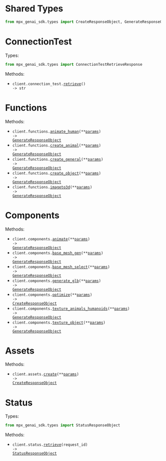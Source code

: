 # Shared Types

```python
from mpx_genai_sdk.types import CreateResponseObject, GenerateResponseObject, GenFunctionPayload
```

# ConnectionTest

Types:

```python
from mpx_genai_sdk.types import ConnectionTestRetrieveResponse
```

Methods:

- <code title="get /connection/test">client.connection_test.<a href="./src/mpx_genai_sdk/resources/connection_test.py">retrieve</a>() -> str</code>

# Functions

Methods:

- <code title="post /functions/human">client.functions.<a href="./src/mpx_genai_sdk/resources/functions.py">animate_human</a>(\*\*<a href="src/mpx_genai_sdk/types/function_animate_human_params.py">params</a>) -> <a href="./src/mpx_genai_sdk/types/shared/generate_response_object.py">GenerateResponseObject</a></code>
- <code title="post /functions/animal">client.functions.<a href="./src/mpx_genai_sdk/resources/functions.py">create_animal</a>(\*\*<a href="src/mpx_genai_sdk/types/function_create_animal_params.py">params</a>) -> <a href="./src/mpx_genai_sdk/types/shared/generate_response_object.py">GenerateResponseObject</a></code>
- <code title="post /functions/general">client.functions.<a href="./src/mpx_genai_sdk/resources/functions.py">create_general</a>(\*\*<a href="src/mpx_genai_sdk/types/function_create_general_params.py">params</a>) -> <a href="./src/mpx_genai_sdk/types/shared/generate_response_object.py">GenerateResponseObject</a></code>
- <code title="post /functions/object">client.functions.<a href="./src/mpx_genai_sdk/resources/functions.py">create_object</a>(\*\*<a href="src/mpx_genai_sdk/types/function_create_object_params.py">params</a>) -> <a href="./src/mpx_genai_sdk/types/shared/generate_response_object.py">GenerateResponseObject</a></code>
- <code title="post /functions/imageto3d">client.functions.<a href="./src/mpx_genai_sdk/resources/functions.py">imageto3d</a>(\*\*<a href="src/mpx_genai_sdk/types/function_imageto3d_params.py">params</a>) -> <a href="./src/mpx_genai_sdk/types/shared/generate_response_object.py">GenerateResponseObject</a></code>

# Components

Methods:

- <code title="post /components/animate">client.components.<a href="./src/mpx_genai_sdk/resources/components.py">animate</a>(\*\*<a href="src/mpx_genai_sdk/types/component_animate_params.py">params</a>) -> <a href="./src/mpx_genai_sdk/types/shared/generate_response_object.py">GenerateResponseObject</a></code>
- <code title="post /components/base_mesh_gen">client.components.<a href="./src/mpx_genai_sdk/resources/components.py">base_mesh_gen</a>(\*\*<a href="src/mpx_genai_sdk/types/component_base_mesh_gen_params.py">params</a>) -> <a href="./src/mpx_genai_sdk/types/shared/generate_response_object.py">GenerateResponseObject</a></code>
- <code title="post /components/base_mesh_select">client.components.<a href="./src/mpx_genai_sdk/resources/components.py">base_mesh_select</a>(\*\*<a href="src/mpx_genai_sdk/types/component_base_mesh_select_params.py">params</a>) -> <a href="./src/mpx_genai_sdk/types/shared/generate_response_object.py">GenerateResponseObject</a></code>
- <code title="post /components/generate_glb">client.components.<a href="./src/mpx_genai_sdk/resources/components.py">generate_glb</a>(\*\*<a href="src/mpx_genai_sdk/types/component_generate_glb_params.py">params</a>) -> <a href="./src/mpx_genai_sdk/types/shared/generate_response_object.py">GenerateResponseObject</a></code>
- <code title="post /components/optimize">client.components.<a href="./src/mpx_genai_sdk/resources/components.py">optimize</a>(\*\*<a href="src/mpx_genai_sdk/types/component_optimize_params.py">params</a>) -> <a href="./src/mpx_genai_sdk/types/shared/create_response_object.py">CreateResponseObject</a></code>
- <code title="post /components/texture">client.components.<a href="./src/mpx_genai_sdk/resources/components.py">texture_animals_humanoids</a>(\*\*<a href="src/mpx_genai_sdk/types/component_texture_animals_humanoids_params.py">params</a>) -> <a href="./src/mpx_genai_sdk/types/shared/generate_response_object.py">GenerateResponseObject</a></code>
- <code title="post /components/texture_object">client.components.<a href="./src/mpx_genai_sdk/resources/components.py">texture_object</a>(\*\*<a href="src/mpx_genai_sdk/types/component_texture_object_params.py">params</a>) -> <a href="./src/mpx_genai_sdk/types/shared/generate_response_object.py">GenerateResponseObject</a></code>

# Assets

Methods:

- <code title="post /assets/create">client.assets.<a href="./src/mpx_genai_sdk/resources/assets.py">create</a>(\*\*<a href="src/mpx_genai_sdk/types/asset_create_params.py">params</a>) -> <a href="./src/mpx_genai_sdk/types/shared/create_response_object.py">CreateResponseObject</a></code>

# Status

Types:

```python
from mpx_genai_sdk.types import StatusResponseObject
```

Methods:

- <code title="get /status/{requestId}">client.status.<a href="./src/mpx_genai_sdk/resources/status.py">retrieve</a>(request_id) -> <a href="./src/mpx_genai_sdk/types/status_response_object.py">StatusResponseObject</a></code>

